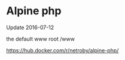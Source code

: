 # Alpine php

Update 2016-07-12

the default www root /www

https://hub.docker.com/r/netroby/alpine-php/
